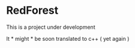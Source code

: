 # RedForest

This is a project under development

It * might * be soon translated to c++ ( yet again )
